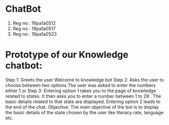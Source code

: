 # ChatBot
1. Reg no : 19pa1a0512
2. Reg no : 19pa1a0517
3. Reg no : 19pa1a0523
# Prototype of our Knowledge chatbot:
Step 1:
Greets the user
Welcome to knowledge bot
Step 2:
Asks the user to choose between two options
The user was asked to enter the numbers either 1 or 
Step 3:
Entering option 1 takes you to the page of knowledge related to states.
It then asks you to enter a number between 1 to 29 .
The basic details related to that state are displayed.
Entering option 2 leads to the end of the chat.
Objective:
The main objective of the bot is to display the basic details of the state chosen by the user like literacy rate, language etc.
